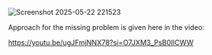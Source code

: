 ![Screenshot 2025-05-22 221523](https://github.com/user-attachments/assets/5345f9a4-e307-451a-8a50-73f1da4372a2)

Approach for the missing problem is given here in the video:

https://youtu.be/ugJFmjNNX78?si=O7JXM3_PsB0IICWW
